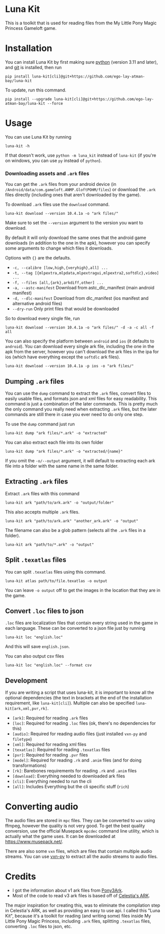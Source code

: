 # Luna Kit
This is a toolkit that is used for reading files from the My Little Pony Magic Princess Gameloft game.

# Installation
You can install Luna Kit by first making sure [python](https://python.org) (version 3.11 and later), and [git](https://git-scm.com/) is installed, then run

```shell
pip install luna-kit[cli]@git+https://github.com/ego-lay-atman-bay/luna-kit
```

To update, run this command.

```shell
pip install --upgrade luna-kit[cli]@git+https://github.com/ego-lay-atman-bay/luna-kit --force
```

# Usage

You can use Luna Kit by running

```shell
luna-kit -h
```

If that doesn't work, use `python -m luna_kit` instead of `luna-kit` (if you're on windows, you can use `py` instead of `python`).

### Downloading assets and `.ark` files

You can get the `.ark` files from your android device (in `/Android/data/com.gameloft.ANMP.GloftPOHM/files`) or download the `.ark` files directly (including ones that aren't downloaded by the game).

To download `.ark` files use the `download` command.

```shell
luna-kit download --version 10.4.1a -o "ark files/"
```

Make sure to set the `--version` argument to the version you want to download.

By default it will only download the same ones that the android game downloads (in addition to the one in the apk), however you can specify some arguments to change which files it downloads.

Options with `{}` are the defaults.

- `-c, --calibre [low,high,{veryhigh},all] ...` 
- `-t, --tag [{mlpextra,mlpdata,mlpextragui,mlpextra2,softdlc},video] ...`
- `-f, --files [all,{ark},arkdiff,other] ...`
- `-a, --astc-manifest` Download from astc_dlc_manifest (main android manifest)
- `-d, --dlc-manifest` Download from dlc_manifest (ios manifest and alternative android files)
- `--dry-run` Only print files that would be downloaded

So to download every single file, run

```shell
luna-kit download --version 10.4.1a -o "ark files/" -d -a -c all -f all
```

You can also specify the platform between `android` and `ios` (it defaults to `android`). You can download every single ark file, including the one in the apk from the server, however you can't download the ark files in the ipa for ios (which have everything except the `softdlc` ark files).

```shell
luna-kit download --version 10.4.1a -p ios -o "ark files/"
```

## Dumping `.ark` files

You can use the `dump` command to extract the `.ark` files, convert files to easily usable files, and formats json and xml files for easy readability. This command is just a combination of the later commands. This is pretty much the only command you really need when extracting `.ark` files, but the later commands are still there in case you ever need to do only one step.

To use the `dump` command just run

```shell
luna-kit dump "ark files/*.ark" -o "extracted"
```

You can also extract each file into its own folder

```shell
luna-kit dump "ark files/*.ark" -o "extracted/{name}"
```

If you omit the `-o/--output` argument, it will default to extracting each ark file into a folder with the same name in the same folder.

## Extracting `.ark` files

Extract `.ark` files with this command

```shell
luna-kit ark "path/to/ark.ark" -o "output/folder"
```

This also accepts multiple `.ark` files.

```shell
luna-kit ark "path/to/ark.ark" "another_ark.ark" -o "output"
```

The filename can also be a glob pattern (selects all the `.ark` files in a folder).

```shell
luna-kit ark "path/to/*.ark" -o "output"
```

## Split `.texatlas` files

You can split `.texatlas` files using this command.

```shell
luna-kit atlas path/to/file.texatlas -o output
```

You can leave `-o output` off to get the images in the location that they are in the game.

## Convert `.loc` files to json

`.loc` files are localization files that contain every string used in the game in each language. These can be converted to a json file just by running

```shell
luna-kit loc "english.loc"
```

And this will save `english.json`.

You can also output csv files

```shell
luna-kit loc "english.loc" --format csv
```

## Development

If you are writing a script that uses luna-kit, it is important to know all the optional dependencies (the text in brackets at the end of the installation requirement, like `luna-kit[cli]`). Multiple can also be specified `luna-kit[ark,xml,pvr,rk]`.

- `[ark]`: Required for reading `.ark` files
- `[loc]`: Required for reading `.loc` files (ok, there's no dependencies for this)
- `[audio]`: Required for reading audio files (just installed `vxn-py` and `filetype`)
- `[xml]`: Required for reading xml files
- `[texatlas]`: Required for reading `.texatlas` files
- `[pvr]`: Required for reading `.pvr` files
- `[model]`: Required for reading `.rk` and `.anim` files (and for doing transformations)
- `[rk]`: Barebones requirements for reading `.rk` and `.anim` files
- `[download]`: Everything needed to downloaded ark files
- `[cli]`: Everything needed to run the cli
- `[all]`: Includes Everything but the cli specific stuff (`rich`)

# Converting audio

The audio files are stored in `mpc` files. They can be converted to `wav` using ffmpeg, however the quality is not very good. To get the best quality conversion, use the official Musepack `mpcdec` command line utility, which is actually what the game uses. It can be downloaded at https://www.musepack.net/.

There are also some `vxn` files, which are files that contain multiple audio streams. You can use [vxn-py](https://github.com/ego-lay-atman-bay/vxn-py) to extract all the audio streams to audio files.

# Credits
- I got the information about v1 ark files from [Pony3Ark](https://github.com/Arzaroth/Pon3Ark).
- Most of the code to read v3 ark files is based off of [Celestia's ARK](https://gist.github.com/liamwhite/ba39ce769424b53a5505).

The major inspiration for creating this, was to eliminate the compilation step in Celestia's ARK, as well as providing an easy to use api. I called this "Luna Kit", because it's a toolkit for reading (and writing some) files inside My Little Pony Magic Princess, including `.ark` files, splitting `.texatlas` files, converting `.loc` files to json, etc.
